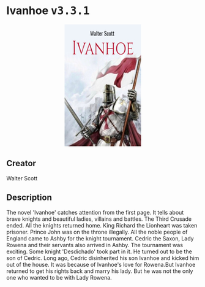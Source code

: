 
# Ivanhoe <kbd>v3.3.1</kbd>

<center>
  <img src="./cover-1024.jpg"/>
</center>

## Creator
Walter Scott

## Description
The novel 'Ivanhoe' catches attention from the first page. It tells about brave knights and beautiful ladies, villains and battles. The Third Crusade ended. All the knights returned home. King Richard the Lionheart was taken prisoner. Prince John was on the throne illegally. All the noble people of England came to Ashby for the knight tournament. Cedric the Saxon, Lady Rowena and their servants also arrived in Ashby. The tournament was exciting. Some knight 'Desdichado' took part in it. He turned out to be the son of Cedric. Long ago, Cedric disinherited his son Ivanhoe and kicked him out of the house. It was because of Ivanhoe's love for Rowena.But Ivanhoe returned to get his rights back and marry his lady. But he was not the only one who wanted to be with Lady Rowena.     
